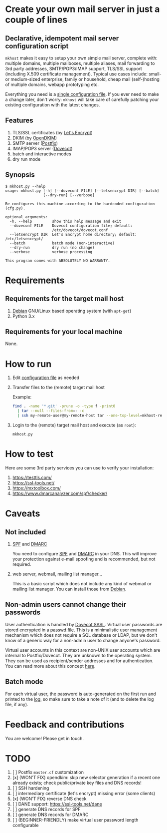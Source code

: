 # Create your own mail server in just a couple of lines

## Declarative, idempotent mail server configuration script

`mkhost` makes it easy to setup your own simple mail server, complete with: multiple domains, multiple mailboxes, multiple aliases, mail forwarding to 3rd party addresses, SMTP/POP3/IMAP support, TLS/SSL support (including X.509 certificate management). Typical use cases include: small- or medium-sized enterprise, family or household, cheap mail (self-)hosting of multiple domains, webapp prototyping etc.

Everything you need is a [single configuration file](mkhost/cfg.py). If you ever need to make a change later, don't worry: `mkhost` will take care of carefully patching your existing configuration with the latest changes.

## Features

1. TLS/SSL certificates (by [Let's Encrypt](https://letsencrypt.org/))
2. DKIM (by [OpenDKIM](http://www.opendkim.org/))
3. SMTP server ([Postfix](http://www.postfix.org/))
4. IMAP/POP3 server ([Dovecot](https://www.dovecot.org/))
5. batch and interactive modes
6. dry run mode

## Synopsis

```
$ mkhost.py --help
usage: mkhost.py [-h] [--doveconf FILE] [--letsencrypt DIR] [--batch]
                 [--dry-run] [--verbose]

Re-configures this machine according to the hardcoded configuration (cfg.py).

optional arguments:
  -h, --help         show this help message and exit
  --doveconf FILE    Dovecot configuration file; default:
                     /etc/dovecot/dovecot.conf
  --letsencrypt DIR  Let's Encrypt home directory; default: /etc/letsencrypt/
  --batch            batch mode (non-interactive)
  --dry-run          dry run (no change)
  --verbose          verbose processing

This program comes with ABSOLUTELY NO WARRANTY.
```

# Requirements

## Requirements for the target mail host

1. [Debian](https://www.debian.org/) GNU/Linux based operating system (with `apt-get`)
2. Python 3.x

## Requirements for your local machine

None.

# How to run

1. Edit [configuration file](mkhost/cfg.py) as needed
2. Transfer files to the (remote) target mail host

   Example:

   ```bash
   find . -name '*.git' -prune -o -type f -print0
     | tar --null --files-from=- -c
     | ssh my-remote-user@my-remote-host tar --one-top-level=mkhost-repo -xvf - -C /home/my-remote-user/
   ```

3. Login to the (remote) target mail host and execute (as `root`):

   ```
   mkhost.py
   ```

# How to test

Here are some 3rd party services you can use to verify your installation:

1. https://testtls.com/
2. https://ssl-tools.net/
3. https://mxtoolbox.com/
4. https://www.dmarcanalyzer.com/spf/checker/

# Caveats

## Not included

1. [SPF](https://en.wikipedia.org/wiki/Sender_Policy_Framework) and [DMARC](https://en.wikipedia.org/wiki/DMARC)

   You need to configure [SPF](https://en.wikipedia.org/wiki/Sender_Policy_Framework) and [DMARC](https://en.wikipedia.org/wiki/DMARC) in your DNS. This will improve your protection against e-mail spoofing and is recommended, but not required.

2. web server, webmail, mailing list manager...

   This is a basic script which does not include any kind of webmail or mailing list manager. You can install those from [Debian](https://packages.debian.org/stable/mail/).

## Non-admin users cannot change their passwords

User authentication is handled by [Dovecot SASL](https://doc.dovecot.org/admin_manual/sasl/). Virtual user passwords are stored encrypted in a [passwd file](https://doc.dovecot.org/configuration_manual/authentication/passwd_file/). This is a minimalistic user management mechanism which does not require a SQL database or LDAP, but we don't know of a generic way for a non-admin user to change anyone's password.

Virtual user accounts in this context are non-UNIX user accounts which are internal to Postfix/Dovecot. They are unknown to the operating system. They can be used as recipient/sender addresses and for authentication. You can read more about this concept [here](http://www.postfix.org/VIRTUAL_README.html#virtual_mailbox).

## Batch mode

For each virtual user, the password is auto-generated on the first run and printed to the [log](https://docs.python.org/3/library/logging.html), so make sure to take a note of it (and to delete the log file, if any).

# Feedback and contributions

You are welcome! Please get in touch.

# TODO

1. [ ] Postfix `master.cf` customization
2. [x] (WON'T FIX) opendkim: skip new selector generation if a recent one already exists; check public/private key files and DNS records!
3. [ ] SSH hardening
4. [ ] intermediary certificate (let's encrypt) missing error (some clients)
5. [x] (WON'T FIX) reverse DNS check
6. [ ] DANE support: https://ssl-tools.net/dane
7. [ ] generate DNS records for SPF
8. [ ] generate DNS records for DMARC
9. [ ] (BEGINNER-FRIENDLY) make virtual user password length configurable
